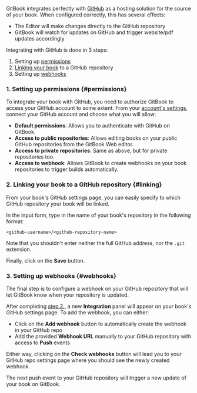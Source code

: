 <!-- TODO Reuse the article from documentation/doc-separation and make a it _guide_ -->

GitBook integrates perfectly with [GitHub](https://github.com) as a hosting solution for the source of your book. When configured correctly, this has several effects:

- The Editor will make changes directly to the GitHub repository
- GitBook will watch for updates on GitHub and trigger website/pdf updates accordingly

Integrating with GitHub is done in 3 steps:

1. Setting up [permissions](#permissions)
2. [Linking your book](#linking) to a GitHub repository
3. Setting up [webhooks](#webhooks)


### 1. Setting up permissions {#permissions}

To integrate your book with GitHub, you need to authorize GitBook to access your GitHub account to some extent. From your [account's settings](https://www.gitbook.com/settings), connect your GitHub account and choose what you will allow:

- **Default permissions**: Allows you to authenticate with GitHub on GitBook.
- **Access to public repositories**: Allows editing books on your public GitHub repositories from the GitBook Web editor.
- **Access to private repositories**: Same as above, but for private repositories too.
- **Access to webhook**: Allows GitBook to create webhooks on your book repositories to trigger builds automatically.


### 2. Linking your book to a GitHub repository {#linking}

From your book's GitHub settings page, you can easily specify to which GitHub repository your book will be linked.

In the input form, type in the name of your book's repository in the following format:

`<github-username>/<github-repository-name>`

Note that you shouldn't enter neither the full GitHub address, nor the `.git` extension.

Finally, click on the **Save** button.


### 3. Setting up webhooks {#webhooks}

The final step is to configure a webhook on your GitHub repository that will let GitBook know when your repository is updated.

After completing [step 2.](#linking), a new **Integration** panel will appear on your book's GitHub settings page.
To add the webhook, you can either:

- Click on the **Add webhook** button to automatically create the webhook in your GitHub repo
- Add the provided **Webhook URL** manually to your GitHub repository with access to **Push** events

Either way, clicking on the **Check webhooks** button will lead you to your GitHub repo settings page where you should see the newly created webhook.

The next push event to your GitHub repository will trigger a new update of your book on GitBook.